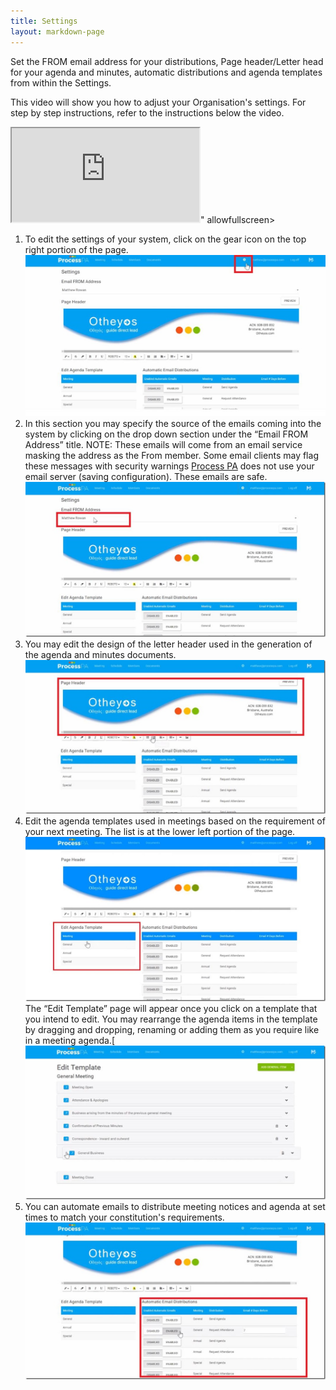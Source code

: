 ```yaml
---
title: Settings
layout: markdown-page
---
```

Set the FROM email address for your distributions, Page header/Letter head for your agenda and minutes, automatic distributions and agenda templates from within the Settings. 

This video will show you how to adjust your Organisation's settings. For step by step instructions, refer to the instructions below the video.

<div class="container my-5">
    <div class="embed-responsive embed-responsive-16by9">
        <iframe class="embed-responsive-item" src="https://www.youtube.com/embed/cOcLYja_N-A" allowfullscreen></iframe>" allowfullscreen></iframe>
    </div>
</div>

  1. To edit the settings of your system, click on the gear icon on the top right portion of the page.  
    <img class="img-fluid" src="/content/pages/help/clip_image002-7.jpg" />
  2. In this section you may specify the source of the emails coming into the system by clicking on the drop down section under the “Email FROM Address” title. NOTE: These emails will come from an email service masking the address as the From member. Some email clients may flag these messages with security warnings <a href="http://processpa.com/" target="_blank">Process PA</a> does not use your email server (saving configuration). These emails are safe.  
    <img class="img-fluid" src="/content/pages/help/clip_image004_thumb-7.jpg" />
  3. You may edit the design of the letter header used in the generation of the agenda and minutes documents.  
    <img class="img-fluid" src="/content/pages/help/clip_image006_thumb-6.jpg" />
  4. Edit the agenda templates used in meetings based on the requirement of your next meeting. The list is at the lower left portion of the page.  
    <img class="img-fluid" src="/content/pages/help/clip_image008_thumb-4.jpg" />
    The “Edit Template” page will appear once you click on a template that you intend to edit. You may rearrange the agenda items in the template by dragging and dropping, renaming or adding them as you require like in a meeting agenda.[  
    <img class="img-fluid" src="/content/pages/help/clip_image010_thumb-3.jpg" />
  5. You can automate emails to distribute meeting notices and agenda at set times to match your constitution's requirements.  
    <img class="img-fluid" src="/content/pages/help/clip_image012_thumb-3.jpg" />
